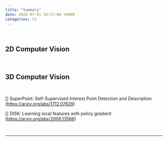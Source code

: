 ```yaml
---
title: "Summary"
date: 2025-07-01 16:57:00 +0900
categories: CV
---
```


&nbsp;

## 2D Computer Vision

<br>

## 3D Computer Vision

<br>

[] SuperPoint: Self-Supervised Interest Point Detection and Description
<br>(<https://arxiv.org/abs/1712.07629>)

[] DISK: Learning local features with policy gradient
<br>(<https://arxiv.org/abs/2006.13566>)

<br>

---
